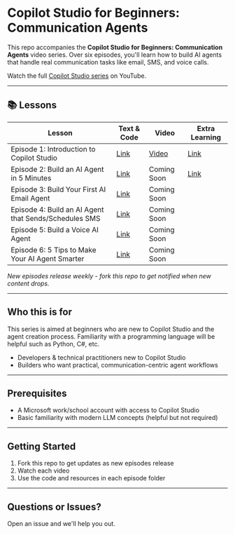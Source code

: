 # Copilot Studio for Beginners: Communication Agents

This repo accompanies the **Copilot Studio for Beginners: Communication Agents** video series. Over six episodes, you'll learn how to build AI agents that handle real communication tasks like email, SMS, and voice calls.

Watch the full [Copilot Studio series](https://www.youtube.com/playlist?list=PLWZJrkeLOrbYYfcVeBkFtrFbcJhQwOIlp) on YouTube.

---

## 📚 Lessons

| Lesson | Text & Code | Video | Extra Learning |
|--------|-------------|-------|----------------|
| Episode 1: Introduction to Copilot Studio | [Link](./01-intro-copilot-studio) | [Video](https://www.youtube.com/watch?v=3p1vQtGrbm8) | [Link](https://learn.microsoft.com/en-us/microsoft-copilot-studio/fundamentals-what-is-copilot-studio) |
| Episode 2: Build an AI Agent in 5 Minutes | [Link](./02-agent-creation) | Coming Soon | [Link](https://learn.microsoft.com/en-us/microsoft-copilot-studio/fundamentals-get-started) |
| Episode 3: Build Your First AI Email Agent | [Link](./03-email-agent) | Coming Soon | |
| Episode 4: Build an AI Agent that Sends/Schedules SMS | [Link](./04-scheduler-agent) | Coming Soon | |
| Episode 5: Build a Voice AI Agent | [Link](./05-voice-agent) | Coming Soon | |
| Episode 6: 5 Tips to Make Your AI Agent Smarter | [Link](./06-smarter-agents) | Coming Soon | |

_New episodes release weekly - fork this repo to get notified when new content drops._

---

## Who this is for

This series is aimed at beginners who are new to Copilot Studio and the agent creation process. Familiarity with a programming language will be helpful such as Python, C#, etc.

- Developers & technical practitioners new to Copilot Studio
- Builders who want practical, communication-centric agent workflows

---

## Prerequisites

- A Microsoft work/school account with access to Copilot Studio  
- Basic familiarity with modern LLM concepts (helpful but not required)

---

## Getting Started

1. Fork this repo to get updates as new episodes release
2. Watch each video
3. Use the code and resources in each episode folder

---

## Questions or Issues?

Open an issue and we'll help you out.

